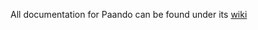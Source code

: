 All documentation for Paando can be found under its [wiki](https://github.com/gladshire/Paando/wiki)
